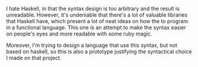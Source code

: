 I hate Haskell, in that the syntax design is too arbitrary and the result is unreadable. However, it's undeniable that there's a lot of valuable libraries that Haskell have, which present a lot of neat ideas on how the to program in a functional language. This one is an attempt to make the syntax easier on people's eyes and more readable with some ruby magic.

Moreover, I'm trying to design a language that use this syntax, but not based on haskell, so this is also a prototype justifying the syntactical choice I made on that project.
